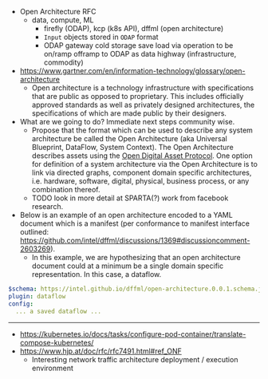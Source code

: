 - Open Architecture RFC
  - data, compute, ML
    - firefly (ODAP), kcp (k8s API), dffml (open architecture)
    - `Input` objects stored in `ODAP` format
    - ODAP gateway cold storage save load via operation to be on/ramp offramp to ODAP as data highway (infrastructure, commodity)
- https://www.gartner.com/en/information-technology/glossary/open-architecture
  - Open architecture is a technology infrastructure with specifications that are public as opposed to proprietary. This includes officially approved standards as well as privately designed architectures, the specifications of which are made public by their designers.
- What are we going to do? Immediate next steps community wise.
  - Propose that the format which can be used to describe any system architecture be called the Open Architecture (aka Universal Blueprint, DataFlow, System Context). The Open Architecture describes assets using the [Open Digital Asset Protocol](https://datatracker.ietf.org/doc/html/draft-hargreaves-odap-03). One option for definition of a system architecture via the Open Architecture is to link via directed graphs, component domain specific architectures, i.e. hardware, software, digital, physical, business process, or any combination thereof.
  - TODO look in more detail at SPARTA(?) work from facebook research.
- Below is an example of an open architecture encoded to a YAML document which is a manifest (per conformance to manifest interface outlined: https://github.com/intel/dffml/discussions/1369#discussioncomment-2603269).
  - In this example, we are hypothesizing that an open architecture document could at a minimum be a single domain specific representation. In this case, a dataflow.

```yaml
$schema: https://intel.github.io/dffml/open-architecture.0.0.1.schema.json
plugin: dataflow
config:
  ... a saved dataflow ...
```

---

- https://kubernetes.io/docs/tasks/configure-pod-container/translate-compose-kubernetes/
- https://www.hjp.at/doc/rfc/rfc7491.html#ref_ONF
  - Interesting network traffic architecture deployment / execution environment